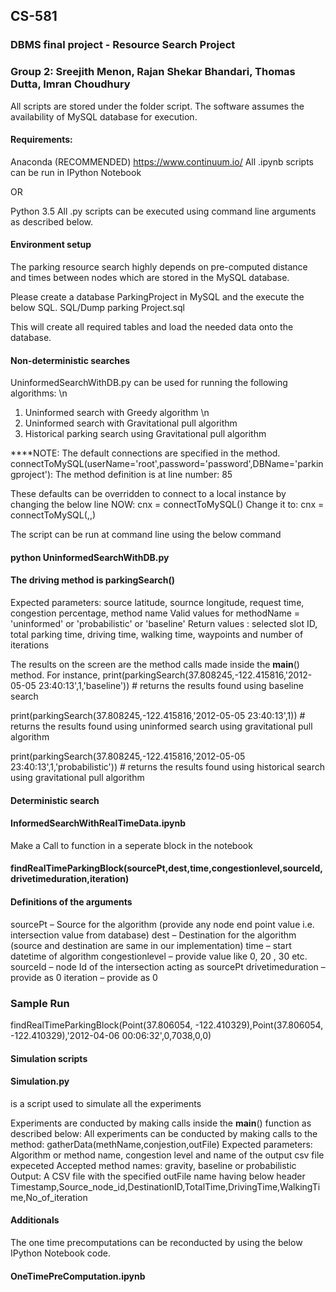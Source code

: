 ## CS-581
### DBMS final project - Resource Search Project

### Group 2: Sreejith Menon, Rajan Shekar Bhandari, Thomas Dutta, Imran Choudhury

All scripts are stored under the folder script. The software assumes the availability of MySQL database for execution.


#### Requirements:

Anaconda (RECOMMENDED)
https://www.continuum.io/
All .ipynb scripts can be run in IPython Notebook

OR 

Python 3.5
All .py scripts can be executed using command line arguments as described below.

#### Environment setup
The parking resource search highly depends on pre-computed distance and times between nodes which are stored in the MySQL database.

Please create a database ParkingProject in MySQL and the execute the below SQL.
SQL/Dump parking Project.sql

This will create all required tables and load the needed data onto the database.

#### Non-deterministic searches
UninformedSearchWithDB.py 
can be used for running the following algorithms: \n
1. Uninformed search with Greedy algorithm \n
2. Uninformed search with Gravitational pull algorithm
3. Historical parking search using Gravitational pull algorithm

****NOTE: The default connections are specified in the method.
connectToMySQL(userName='root',password='password',DBName='parkingproject'):
The method definition is at line number: 85

These defaults can be overridden to connect to a local instance by changing the below line
NOW: cnx = connectToMySQL()
Change it to: cnx = connectToMySQL(<user>,<password>,<dbname>)

The script can be run at command line using the below command
#### python UninformedSearchWithDB.py

#### The driving method is parkingSearch()
Expected parameters: source latitude, sournce longitude, request time, congestion percentage, method name
Valid values for methodName = 'uninformed' or 'probabilistic' or 'baseline' 
Return values : selected slot ID, total parking time, driving time, walking time, waypoints and number of iterations

The results on the screen are the method calls made inside the __main__() method.
For instance,
print(parkingSearch(37.808245,-122.415816,'2012-05-05 23:40:13',1,'baseline'))  # returns the results found using baseline search

print(parkingSearch(37.808245,-122.415816,'2012-05-05 23:40:13',1))  # returns the results found using uninformed search using gravitational pull algorithm

print(parkingSearch(37.808245,-122.415816,'2012-05-05 23:40:13',1,'probabilistic'))  # returns the results found using historical search using gravitational pull algorithm

#### Deterministic search
#### InformedSearchWithRealTimeData.ipynb

Make a Call to function in a seperate block in the notebook
#### findRealTimeParkingBlock(sourcePt,dest,time,congestionlevel,sourceId,drivetimeduration,iteration)

#### Definitions of the arguments
sourcePt – Source for the algorithm (provide any node end point value i.e. intersection value from database)
dest – Destination for the algorithm (source and destination are same in our implementation)
time – start datetime of algorithm
congestionlevel – provide value like 0, 20 , 30 etc.
sourceId – node Id of the intersection acting as sourcePt
drivetimeduration – provide as 0
iteration – provide as 0 

### Sample Run
findRealTimeParkingBlock(Point(37.806054, -122.410329),Point(37.806054, -122.410329),'2012-04-06 00:06:32',0,7038,0,0)


#### Simulation scripts
#### Simulation.py 
is a script used to simulate all the experiments

Experiments are conducted by making calls inside the __main__() function as described below:
All experiments can be conducted by making calls to the method:
gatherData(methName,conjestion,outFile)
Expected parameters: Algorithm or method name, congestion level and name of the output csv file expeceted
Accepted method names: gravity, baseline or probabilistic
Output: A CSV file with the specified outFile name having below header
Timestamp,Source_node_id,DestinationID,TotalTime,DrivingTime,WalkingTime,No_of_iteration

#### Additionals
The one time precomputations can be reconducted by using the below IPython Notebook code.
#### OneTimePreComputation.ipynb
